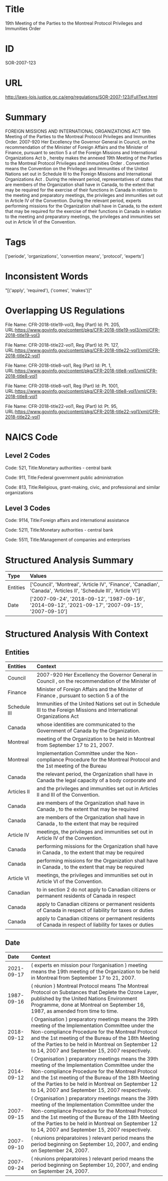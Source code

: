 # Title
19th Meeting of the Parties to the Montreal Protocol Privileges and Immunities Order


# ID
SOR-2007-123

# URL
http://laws-lois.justice.gc.ca/eng/regulations/SOR-2007-123/FullText.html


# Summary
FOREIGN MISSIONS AND INTERNATIONAL ORGANIZATIONS ACT 19th Meeting of the Parties to the Montreal Protocol Privileges and Immunities Order.
2007-920 Her Excellency the Governor General in Council, on the recommendation of the Minister of Foreign Affairs and the Minister of Finance, pursuant to section 5 a  of the  Foreign Missions and International Organizations Act b , hereby makes the annexed  19th Meeting of the Parties to the Montreal Protocol Privileges and Immunities Order .
Convention  means the Convention on the Privileges and Immunities of the United Nations set out in Schedule III to the  Foreign Missions and International Organizations Act .
During the relevant period, representatives of states that are members of the Organization shall have in Canada, to the extent that may be required for the exercise of their functions in Canada in relation to the meeting and preparatory meetings, the privileges and immunities set out in Article IV of the Convention.
During the relevant period, experts performing missions for the Organization shall have in Canada, to the extent that may be required for the exercise of their functions in Canada in relation to the meeting and preparatory meetings, the privileges and immunities set out in Article VI of the Convention.


# Tags
['periode', 'organizations', 'convention means', 'protocol', 'experts']


# Inconsistent Words
"[('apply', 'required'), ('comes', 'makes')]"


# Overlapping US Regulations
File Name: CFR-2018-title19-vol3, Reg (Part) Id: Pt. 205, URL:https://www.govinfo.gov/content/pkg/CFR-2018-title19-vol3/xml/CFR-2018-title19-vol3

File Name: CFR-2018-title22-vol1, Reg (Part) Id: Pt. 127, URL:https://www.govinfo.gov/content/pkg/CFR-2018-title22-vol1/xml/CFR-2018-title22-vol1

File Name: CFR-2018-title8-vol1, Reg (Part) Id: Pt. 1, URL:https://www.govinfo.gov/content/pkg/CFR-2018-title8-vol1/xml/CFR-2018-title8-vol1

File Name: CFR-2018-title8-vol1, Reg (Part) Id: Pt. 1001, URL:https://www.govinfo.gov/content/pkg/CFR-2018-title8-vol1/xml/CFR-2018-title8-vol1

File Name: CFR-2018-title22-vol1, Reg (Part) Id: Pt. 95, URL:https://www.govinfo.gov/content/pkg/CFR-2018-title22-vol1/xml/CFR-2018-title22-vol1




# NAICS Code
## Level 2 Codes
Code: 521, Title:Monetary authorities - central bank

Code: 911, Title:Federal government public administration

Code: 813, Title:Religious, grant-making, civic, and professional and similar organizations




## Level 3 Codes
Code: 9114, Title:Foreign affairs and international assistance

Code: 5211, Title:Monetary authorities - central bank

Code: 5511, Title:Management of companies and enterprises







# Structured Analysis Summary
| Type     | Values                                                                                                              |
|:---------|:--------------------------------------------------------------------------------------------------------------------|
| Entities | ['Council', 'Montreal', 'Article IV', 'Finance', 'Canadian', 'Canada', 'Articles II', 'Schedule III', 'Article VI'] |
| Date     | ['2007-09-24', '2018-09-12', '1987-09-16', '2014-09-12', '2021-09-17', '2007-09-15', '2007-09-10']                  |


# Structured Analysis With Context
 


## Entities
| Entities     | Context                                                                                                                 |
|:-------------|:------------------------------------------------------------------------------------------------------------------------|
| Council      | 2007-920 Her Excellency the Governor General in  Council , on the recommendation of the Minister of                     |
| Finance      | Minister of Foreign Affairs and the Minister of Finance , pursuant to section 5 a of the                                |
| Schedule III | Immunities of the United Nations set out in Schedule III to the Foreign Missions and International Organizations Act    |
| Canada       | whose identities are communicated to the Government of Canada  by the Organization.                                     |
| Montreal     | meeting of the Organization to be held in Montreal  from September 17 to 21, 2007.                                      |
| Montreal     | Implementation Committee under the Non-compliance Procedure for the Montreal Protocol and the 1st meeting of the Bureau |
| Canada       | the relevant period, the Organization shall have in Canada the legal capacity of a body corporate and                   |
| Articles II  | and the privileges and immunities set out in Articles II  and III of the Convention.                                    |
| Canada       | are members of the Organization shall have in Canada , to the extent that may be required                               |
| Canada       | are members of the Organization shall have in Canada , to the extent that may be required                               |
| Article IV   | meetings, the privileges and immunities set out in Article IV  of the Convention.                                       |
| Canada       | performing missions for the Organization shall have in Canada , to the extent that may be required                      |
| Canada       | performing missions for the Organization shall have in Canada , to the extent that may be required                      |
| Article VI   | meetings, the privileges and immunities set out in Article VI  of the Convention.                                       |
| Canadian     | to in section 2 do not apply to Canadian citizens or permanent residents of Canada in respect                           |
| Canada       | apply to Canadian citizens or permanent residents of Canada in respect of liability for taxes or duties                 |
| Canada       | apply to Canadian citizens or permanent residents of Canada in respect of liability for taxes or duties                 |


## Date
| Date       | Context                                                                                                                                                                                                                                                                                                                 |
|:-----------|:------------------------------------------------------------------------------------------------------------------------------------------------------------------------------------------------------------------------------------------------------------------------------------------------------------------------|
| 2021-09-17 | ( experts en mission pour l’organisation ) meeting  means the 19th meeting of the Organization to be held in Montreal from September 17 to 21, 2007.                                                                                                                                                                    |
| 1987-09-16 | ( réunion ) Montreal Protocol  means The Montreal Protocol on Substances that Deplete the Ozone Layer, published by the United Nations Environment Programme, done at Montreal on September 16, 1987, as amended from time to time.                                                                                     |
| 2018-09-12 | ( Organisation ) preparatory meetings  means the 39th meeting of the Implementation Committee under the Non-compliance Procedure for the Montreal Protocol and the 1st meeting of the Bureau of the 18th Meeting of the Parties to be held in Montreal on September 12 to 14, 2007 and September 15, 2007 respectively. |
| 2014-09-12 | ( Organisation ) preparatory meetings  means the 39th meeting of the Implementation Committee under the Non-compliance Procedure for the Montreal Protocol and the 1st meeting of the Bureau of the 18th Meeting of the Parties to be held in Montreal on September 12 to 14, 2007 and September 15, 2007 respectively. |
| 2007-09-15 | ( Organisation ) preparatory meetings  means the 39th meeting of the Implementation Committee under the Non-compliance Procedure for the Montreal Protocol and the 1st meeting of the Bureau of the 18th Meeting of the Parties to be held in Montreal on September 12 to 14, 2007 and September 15, 2007 respectively. |
| 2007-09-10 | ( réunions préparatoires ) relevant period  means the period beginning on September 10, 2007, and ending on September 24, 2007.                                                                                                                                                                                         |
| 2007-09-24 | ( réunions préparatoires ) relevant period  means the period beginning on September 10, 2007, and ending on September 24, 2007.                                                                                                                                                                                         |



